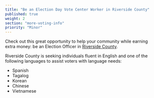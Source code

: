 ```yaml
---
title: "Be an Election Day Vote Center Worker in Riverside County"
published: true
weight: 2
section: "more-voting-info"
priority: "Minor"
---
```


Check out this great opportunity to help your community while earning extra money: be an Election Officer in [Riverside County](https://www.voteinfo.net/EOapp.asp).

Riverside County is seeking individuals fluent in English and one of the following languages to assist voters with language needs: 
- Spanish
- Tagalog
- Korean
- Chinese
- Vietnamese